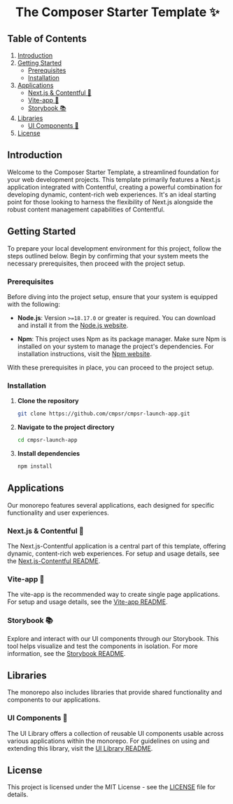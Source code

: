 <h1 align="center">The Composer Starter Template ✨</h1>

## Table of Contents

1. [Introduction](#introduction)
2. [Getting Started](#getting-started)
   - [Prerequisites](#prerequisites)
   - [Installation](#installation)
3. [Applications](#applications)
   - [Next.js & Contentful 🚀](#nextjs--contentful-)
   - [Vite-app 🚀](#vite--app-)
   - [Storybook 📚](#storybook-)
4. [Libraries](#libraries)
   - [UI Components 🎨](#ui-components-)
5. [License ](#license)

## Introduction

Welcome to the Composer Starter Template, a streamlined foundation for your web development projects. This template primarily features a Next.js application integrated with Contentful, creating a powerful combination for developing dynamic, content-rich web experiences. It's an ideal starting point for those looking to harness the flexibility of Next.js alongside the robust content management capabilities of Contentful.

## Getting Started

To prepare your local development environment for this project, follow the steps outlined below. Begin by confirming that your system meets the necessary prerequisites, then proceed with the project setup.

### Prerequisites

Before diving into the project setup, ensure that your system is equipped with the following:

- **Node.js**: Version `>=18.17.0` or greater is required. You can download and install it from the [Node.js website](https://nodejs.org/).

- **Npm**: This project uses Npm as its package manager. Make sure Npm is installed on your system to manage the project's dependencies. For installation instructions, visit the [Npm website](https://docs.npmjs.com/downloading-and-installing-node-js-and-npm).

With these prerequisites in place, you can proceed to the project setup.

### Installation

1. **Clone the repository**

   ```bash
   git clone https://github.com/cmpsr/cmpsr-launch-app.git
   ```

2. **Navigate to the project directory**

   ```bash
   cd cmpsr-launch-app
   ```

3. **Install dependencies**

   ```bash
   npm install
   ```

## Applications

Our monorepo features several applications, each designed for specific functionality and user experiences.

### Next.js & Contentful 🚀

The Next.js-Contentful application is a central part of this template, offering dynamic, content-rich web experiences. For setup and usage details, see the [Next.js-Contentful README](./apps/nextjs-contentful/README.md).

### Vite-app 🚀

The vite-app is the recommended way to create single page applications. For setup and usage details, see the [Vite-app README](./apps/vite-app/README.md).

### Storybook 📚

Explore and interact with our UI components through our Storybook. This tool helps visualize and test the components in isolation. For more information, see the [Storybook README](./apps/storybook/README.md).

## Libraries

The monorepo also includes libraries that provide shared functionality and components to our applications.

### UI Components 🎨

The UI Library offers a collection of reusable UI components usable across various applications within the monorepo. For guidelines on using and extending this library, visit the [UI Library README](./libs/ui/README.md).

## License

This project is licensed under the MIT License - see the [LICENSE](./LICENSE) file for details.
